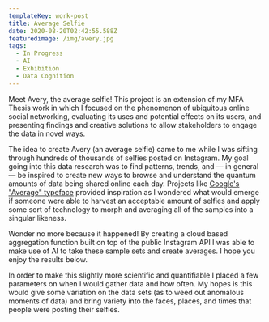 ```yaml
---
templateKey: work-post
title: Average Selfie
date: 2020-08-20T02:42:55.588Z
featuredimage: /img/avery.jpg
tags:
  - In Progress
  - AI
  - Exhibition
  - Data Cognition
---
```

Meet Avery, the average selfie! This project is an extension of my MFA Thesis work in which I focused on the phenomenon of ubiquitous online social networking, evaluating its uses and potential effects on its users, and presenting findings and creative solutions to allow stakeholders to engage the data in novel ways.

The idea to create Avery (an average selfie) came to me while I was sifting through hundreds of thousands of selfies posted on Instagram. My goal going into this data research was to find patterns, trends, and — in general — be inspired to create new ways to browse and understand the quantum amounts of data being shared online each day. Projects like [Google's "Average" typeface](https://fonts.google.com/specimen/Average#standard-styles) provided inspiration as I wondered what would emerge if someone were able to harvest an acceptable amount of selfies and apply some sort of technology to morph and averaging all of the samples into a singular likeness.

Wonder no more because it happened! By creating a cloud based aggregation function built on top of the public Instagram API I was able to make use of AI to take these sample sets and create averages. I hope you enjoy the results below.

In order to make this slightly more scientific and quantifiable I placed a few parameters on when I would gather data and how often. My hopes is this would give some variation on the data sets (as to weed out anomalous moments of data) and bring variety into the faces, places, and times that people were posting their selfies.